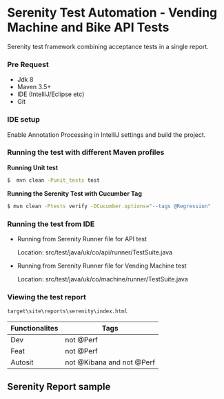# Serenity Test Automation -  Vending Machine and Bike API Tests

Serenity test framework combining acceptance tests in a single report.

### Pre Request

* Jdk 8
* Maven 3.5+
* IDE (IntelliJ/Eclipse etc)
* Git

### IDE setup

Enable Annotation Processing in IntelliJ settings and build the project. 

### Running the test with different Maven profiles

**Running Unit test**
```sh
$  mvn clean -Punit_tests test
```

**Running the Serenity Test with Cucumber Tag**
```sh
$ mvn clean -Ptests verify -DCucumber.options="--tags @Regression"
```

### Running the test from IDE

* Running from Serenity Runner file for API test

  Location: src/test/java/uk/co/api/runner/TestSuite.java
  
* Running from Serenity Runner file for Vending Machine test

  Location: src/test/java/uk/co/machine/runner/TestSuite.java

### Viewing the test report

```sh
target\site\reports\serenity\index.html
```


Functionalites | Tags | 
--- | --- |
Dev | not @Perf | 
Feat | not @Perf| 
Autosit | not @Kibana and not @Perf | 

## Serenity Report sample
